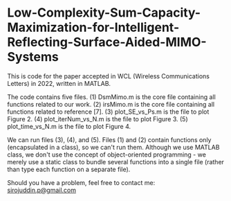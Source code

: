# Low-Complexity-Sum-Capacity-Maximization-for-Intelligent-Reflecting-Surface-Aided-MIMO-Systems

This is code for the paper accepted in WCL (Wireless Communications Letters) in 2022, written in MATLAB.

The code contains five files.
(1) DsmMimo.m is the core file containing all functions related to our work.
(2) irsMimo.m is the core file containing all functions related to reference [7].
(3) plot_SE_vs_Ps.m is the file to plot Figure 2.
(4) plot_iterNum_vs_N.m is the file to plot Figure 3.
(5) plot_time_vs_N.m is the file to plot Figure 4.

We can run files (3), (4), and (5). Files (1) and (2) contain functions only (encapsulated in a class), so we can't run them. Although we use MATLAB class, we don't use the concept of object-oriented programming - we merely use a static class to bundle several functions into a single file (rather than type each function on a separate file).

Should you have a problem, feel free to contact me:
sirojuddin.p@gmail.com
